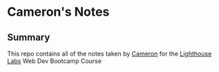 # Cameron's Notes

## Summary
This repo contains all of the notes taken by [Cameron](https://github.com/creynolds8) for the [Lighthouse Labs](https://www.lighthouselabs.ca/en) Web Dev Bootcamp Course